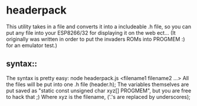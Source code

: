 # headerpack

This utility takes in a file and converts it into a includeable .h file, so you can put any file into your ESP8266/32 for displaying it on the web ect... (It originally was written in order to put the invaders ROMs into PROGMEM :) for an emulator test.)

## syntax::
The syntax is pretty easy:
node headerpack.js <filename1 filename2 ...>
All the files will be put into one .h file (header.h);
The variables themselves are put saved as "static const unsigned char xyz[] PROGMEM", but you are free to hack that ;)
Where xyz is the filename, ('.'s are replaced by underscores);
